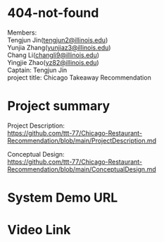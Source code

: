 404-not-found
====================================
Members:<br>
  Tengjun Jin(tengjun2@illinois.edu) <br>
  Yunjia Zhang(yunjiaz3@illinois.edu)<br>
  Chang Li(changli9@illinois.edu)<br>
  Yingjie Zhao(yz82@illinois.edu)<br>
Captain: Tengjun Jin <br>
project title: Chicago Takeaway Recommendation

Project summary
================================
Project Description:  
https://github.com/ttt-77/Chicago-Restaurant-Recommendation/blob/main/ProjectDescription.md

Conceptual Design:  
https://github.com/ttt-77/Chicago-Restaurant-Recommendation/blob/main/ConceptualDesign.md

System Demo URL
=============================

Video Link
================================

    
